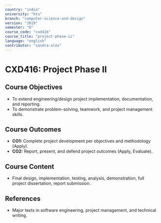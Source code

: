 ```yaml
---
country: "india"
university: "ktu"
branch: "computer-science-and-design"
version: "2019"
semester: "8"
course_code: "cxd416"
course_title: "project-phase-ii"
language: "english"
contributor: "sandra-alex"
---
```


# CXD416: Project Phase II

## Course Objectives
* To extend engineering/design project implementation, documentation, and reporting.
* To demonstrate problem-solving, teamwork, and project management skills.

## Course Outcomes
* **CO1:** Complete project development per objectives and methodology (Apply).
* **CO2:** Report, present, and defend project outcomes (Apply, Evaluate).

## Course Content

* Final design, implementation, testing, analysis, demonstration, full project dissertation, report submission.

## References
* Major texts in software engineering, project management, and technical writing.

